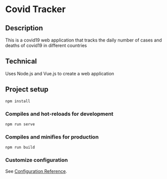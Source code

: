# Covid Tracker

## Description
This is a covid19 web application that tracks the daily number of cases and deaths of covid19 in different countries

## Technical
Uses Node.js and Vue.js to create a web application

## Project setup
```
npm install
```

### Compiles and hot-reloads for development
```
npm run serve
```

### Compiles and minifies for production
```
npm run build
```

### Customize configuration
See [Configuration Reference](https://cli.vuejs.org/config/).
